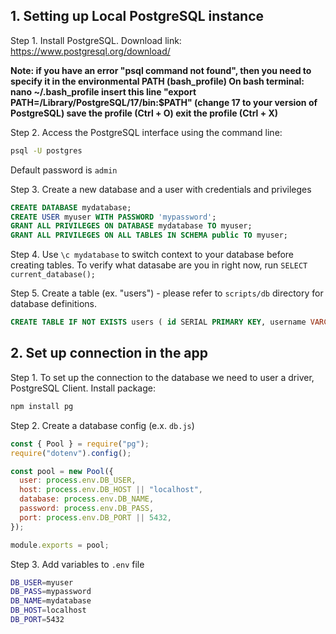 ## 1. Setting up Local PostgreSQL instance 

Step 1. Install PostgreSQL. Download link: https://www.postgresql.org/download/

<b> Note: if you have an error "psql command not found", then you need to specify it in the environmental PATH (bash_profile)
On bash terminal:
nano ~/.bash_profile
insert this line "export PATH=/Library/PostgreSQL/17/bin:$PATH" (change 17 to your version of PostgreSQL)
save the profile (Ctrl + O)
exit the profile (Ctrl + X)
</b>

Step 2. Access the PostgreSQL interface using the command line:
```bash
psql -U postgres
```

Default password is `admin `

Step 3. Create a new database and a user with credentials and privileges

```sql
CREATE DATABASE mydatabase;
CREATE USER myuser WITH PASSWORD 'mypassword';
GRANT ALL PRIVILEGES ON DATABASE mydatabase TO myuser;
GRANT ALL PRIVILEGES ON ALL TABLES IN SCHEMA public TO myuser;
```

Step 4. Use `\c mydatabase` to switch context to your database before creating tables.
To verify what datasabe are you in right now, run
`SELECT current_database();`

Step 5. Create a table (ex. "users") - please refer to `scripts/db` directory for database definitions.
```sql
CREATE TABLE IF NOT EXISTS users ( id SERIAL PRIMARY KEY, username VARCHAR(50) NOT NULL);
```

## 2. Set up connection in the app

Step 1. To set up the connection to the database we need to user a driver, PostgreSQL Client. Install package: 

```bash
npm install pg
```

Step 2. Create a database config (e.x. `db.js`)

```javascript
const { Pool } = require("pg");
require("dotenv").config();

const pool = new Pool({
  user: process.env.DB_USER,
  host: process.env.DB_HOST || "localhost",
  database: process.env.DB_NAME,
  password: process.env.DB_PASS,
  port: process.env.DB_PORT || 5432,
});

module.exports = pool;
```

Step 3. Add variables to `.env` file 

```bash
DB_USER=myuser
DB_PASS=mypassword
DB_NAME=mydatabase
DB_HOST=localhost
DB_PORT=5432
```
